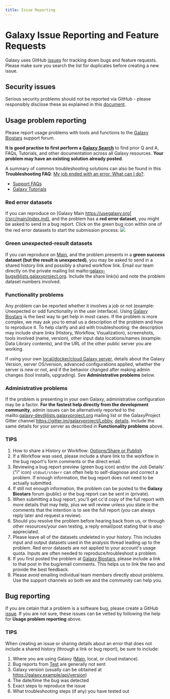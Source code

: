 ```yaml
---
title: Issue Reporting
---
```

# Galaxy Issue Reporting and Feature Requests

Galaxy uses GitHub [issues](https://github.com/galaxyproject/galaxy/issues) for tracking down bugs and feature requests. Please make sure you search the list for duplicates before creating a new issue.

## Security issues

Serious security problems should not be reported via GitHub - please responsibly disclose these as explained in this [document](https://github.com/galaxyproject/galaxy/blob/dev/CONTRIBUTING.md).

## Usage problem reporting

Please report usage problems with tools and functions to the [Galaxy Biostars](/src/support/biostar/index.md) support forum.

**It is good practise to first perform a [Galaxy Search](https://galaxyproject.org/search/)** to find prior Q and A, FAQs, Tutorials, and other documentation across all Galaxy resources. **Your problem may have an existing solution already posted**. 

A summary of common troubleshooting solutions can also be found in this **Troubleshooting FAQ**: [My job ended with an error. What can I do?](/src/support/tool-error/index.md). 

 * [Support FAQs](/src/support/index.md)
 * [Galaxy Tutorials](/src/learn/index.md)

### Red error datasets

If you can reproduce on [Galaxy Main https://usegalaxy.org](/src/main/index.md), and the problem has a **red error dataset**, you might be asked to send in a bug report. Click on the green bug icon within one of the red error datasets to start the submission process: ![](/src/images/icons/bug.png)

### Green unexpected-result datasets

If you can reproduce on [Main](/src/main/index.md), and the problem presents in a **green success dataset (but the result is unexpected)**, you may be asked to send in a shared history link and possibly a shared workflow link. Email our team directly on the private mailing list mailto:galaxy-bugs@lists.galaxyproject.org. Include the share link(s) and note the problem dataset numbers involved.

### Functionality problems

Any problem can be reported whether it involves a job or not (example: Unexpected or odd functionality in the user interface). Using [Galaxy Biostars](/src/support/biostar/index.md) is the best way to get help in most cases. If the problem is more complex, we may ask you to email us a description of the problem and how to reproduce it. To help clarify and aid with troubleshooting: the description may include share links (History, Workflow, Visualization), screenshots, tools involved (name, version), other input data locations/names (example: Data Library contents), and the URL of the other public server you are working. 

If using your own [local/docker/cloud Galaxy server](https://galaxyproject.github.io/), details about the Galaxy Version, server OS/version, advanced configurations applied, whether the server is new or not, and if the behavior changed after making admin changes (tool installs, upgrading). See **Administrative problems** below.

### Administrative problems

If the problem is presenting in your own Galaxy, administrative configuration may be a factor. **For the fastest help directly from the development community**, admin issues can be alternatively reported to the mailto:galaxy-dev@lists.galaxyproject.org mailing list or the GalaxyProject Gitter channel https://gitter.im/galaxyproject/Lobby, [details](/src/get-involved/index.md). Include the same details for your server as described in **Functionality problems** above.

 ### TIPS
 
1. How to share a History or Workflow: [Options/Share or Publish](/src/learn/share/index.md) 
1. If a Workflow was used, please include a share link to the workflow in the bug report's form comments or the direct email.
1. Reviewing a bug report preview (green bug icon) and/or the Job Details' ("i" icon) `stdout/stderr` can often help to self-diagnose and correct a problem. If enough information, the bug report does not need to be actually submitted. 
1. If still not enough information, the problem can be posted to the **Galaxy Biostars** forum (public) or the bug report can be sent in (private). 
1. When submitting a bug report, you'll get cc'd copy of the full report with more details that may help, plus we will review unless you state in the comments that the intention is to see the full report (you can always reply later and request a review). 
1. Should you resolve the problem before hearing back from us, or through other resources/your own testing, a reply email/post stating that is also appreciated.
1. Please leave all of the datasets undeleted in your history. This includes input and output datasets used in the analysis thread leading up to the problem. Red error datasets are not applied to your account's usage quota. Inputs are often needed to reproduce/troubleshoot a problem.
1. If you first posted the problem at [Galaxy Biostars](https://biostar.usegalaxy.org), please include a link to that post in the bug/email comments. This helps us to link the two and provide the best feedback.
1. Please avoid emailing individual team members directly about problems. Use the support channels so both we and the community can help you.

## Bug reporting

If you are cetain that a problem is a software bug, please create a GitHub [issue](https://github.com/galaxyproject/galaxy/issues). If you are not sure, these issues can be vetted by following the help for **Usage problem reporting** above. 

### TIPS

When creating an issue or sharing details about an error that does not include a shared history (through a link or bug report), be sure to include:

1. Where you are using Galaxy ([Main](/src/main/index.md), local, or cloud instance). 
1. Bug reports from [Test](/src/test/index.md) are generally not sent
1. Galaxy version (usually can be obtained at https://galaxy.example/api/version)
1. The date/time the bug was detected
1. Exact steps to reproduce the issue
1. What troubleshooting steps (if any) you have tested out
